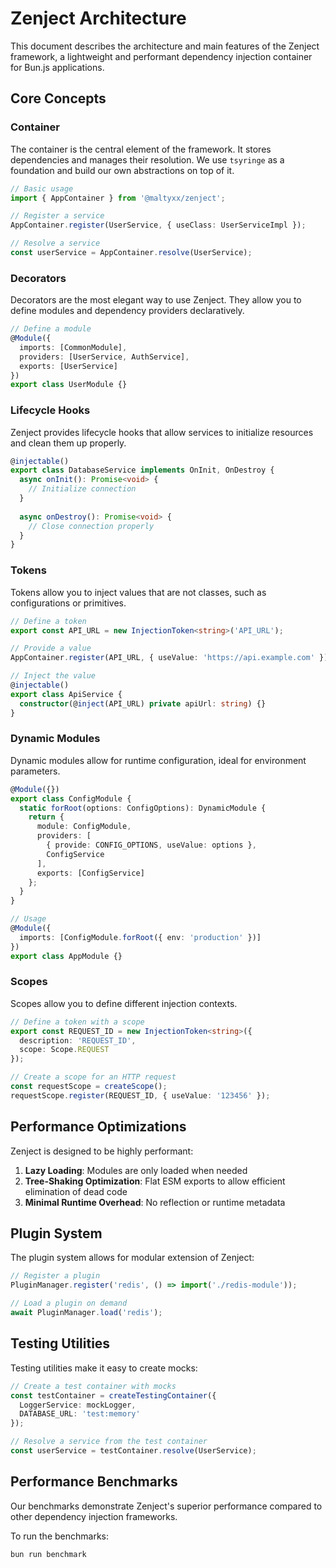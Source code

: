 # Zenject Architecture

This document describes the architecture and main features of the Zenject framework, a lightweight and performant dependency injection container for Bun.js applications.

## Core Concepts

### Container

The container is the central element of the framework. It stores dependencies and manages their resolution. We use `tsyringe` as a foundation and build our own abstractions on top of it.

```typescript
// Basic usage
import { AppContainer } from '@maltyxx/zenject';

// Register a service
AppContainer.register(UserService, { useClass: UserServiceImpl });

// Resolve a service
const userService = AppContainer.resolve(UserService);
```

### Decorators

Decorators are the most elegant way to use Zenject. They allow you to define modules and dependency providers declaratively.

```typescript
// Define a module
@Module({
  imports: [CommonModule],
  providers: [UserService, AuthService],
  exports: [UserService]
})
export class UserModule {}
```

### Lifecycle Hooks

Zenject provides lifecycle hooks that allow services to initialize resources and clean them up properly.

```typescript
@injectable()
export class DatabaseService implements OnInit, OnDestroy {
  async onInit(): Promise<void> {
    // Initialize connection
  }
  
  async onDestroy(): Promise<void> {
    // Close connection properly
  }
}
```

### Tokens

Tokens allow you to inject values that are not classes, such as configurations or primitives.

```typescript
// Define a token
export const API_URL = new InjectionToken<string>('API_URL');

// Provide a value
AppContainer.register(API_URL, { useValue: 'https://api.example.com' });

// Inject the value
@injectable()
export class ApiService {
  constructor(@inject(API_URL) private apiUrl: string) {}
}
```

### Dynamic Modules

Dynamic modules allow for runtime configuration, ideal for environment parameters.

```typescript
@Module({})
export class ConfigModule {
  static forRoot(options: ConfigOptions): DynamicModule {
    return {
      module: ConfigModule,
      providers: [
        { provide: CONFIG_OPTIONS, useValue: options },
        ConfigService
      ],
      exports: [ConfigService]
    };
  }
}

// Usage
@Module({
  imports: [ConfigModule.forRoot({ env: 'production' })]
})
export class AppModule {}
```

### Scopes

Scopes allow you to define different injection contexts.

```typescript
// Define a token with a scope
export const REQUEST_ID = new InjectionToken<string>({
  description: 'REQUEST_ID',
  scope: Scope.REQUEST
});

// Create a scope for an HTTP request
const requestScope = createScope();
requestScope.register(REQUEST_ID, { useValue: '123456' });
```

## Performance Optimizations

Zenject is designed to be highly performant:

1. **Lazy Loading**: Modules are only loaded when needed
2. **Tree-Shaking Optimization**: Flat ESM exports to allow efficient elimination of dead code
3. **Minimal Runtime Overhead**: No reflection or runtime metadata

## Plugin System

The plugin system allows for modular extension of Zenject:

```typescript
// Register a plugin
PluginManager.register('redis', () => import('./redis-module'));

// Load a plugin on demand
await PluginManager.load('redis');
```

## Testing Utilities

Testing utilities make it easy to create mocks:

```typescript
// Create a test container with mocks
const testContainer = createTestingContainer({
  LoggerService: mockLogger,
  DATABASE_URL: 'test:memory'
});

// Resolve a service from the test container
const userService = testContainer.resolve(UserService);
```

## Performance Benchmarks

Our benchmarks demonstrate Zenject's superior performance compared to other dependency injection frameworks.

To run the benchmarks:

```bash
bun run benchmark
``` 